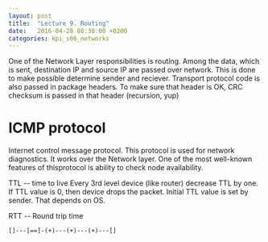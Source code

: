```yaml
---
layout: post
title:  "Lecture 9. Routing"
date:   2016-04-28 08:30:00 +0200
categories: kpi_s06_networks
---
```


One of the Network Layer responsibilities is routing.
Among the data, which is sent, destination IP and source IP are passed over network. This is done to make possible determine sender and reciever. Transport protocol code is also passed in package headers. To make sure that header is OK, CRC checksum is passed in that header (recursion, yup)

# ICMP protocol
Internet control message protocol. This protocol is used for network diagnostics. It works over the Network layer. One of the most well-known features of thisprotocol is ability to check node availability.

TTL -- time to live
Every 3rd level device (like router) decrease TTL by one. If TTL  value is 0, then device drops the packet. Initial TTL value is set by sender. That depends on OS.

RTT -- Round trip time

```
[]---[==]-(+)---(+)---(+)---[]
```

